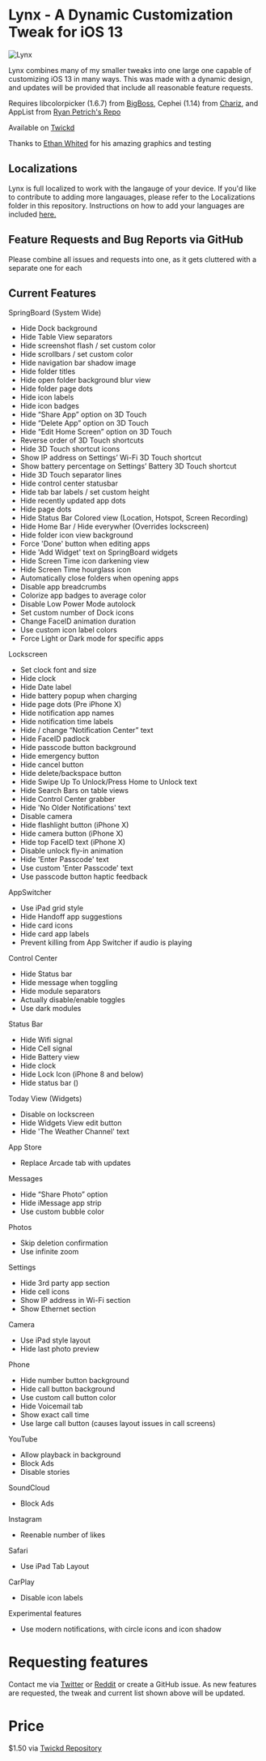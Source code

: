 # Lynx - A Dynamic Customization Tweak for iOS 13

![Lynx](http://mtac.app/assets/images/lynxbanner.png)

Lynx combines many of my smaller tweaks into one large one capable of customizing iOS 13 in many ways. This was made with a dynamic design, and updates will be provided that include all reasonable feature requests.

Requires libcolorpicker (1.6.7) from [BigBoss](http://cydia.saurik.com/package/org.thebigboss.libcolorpicker/), Cephei (1.14) from [Chariz](https://repo.chariz.io/package/ws.hbang.common/), and AppList from [Ryan Petrich's Repo](http://rpetri.ch/repo)

Available on [Twickd](https://repo.twickd.com/)

Thanks to [Ethan Whited](https://twitter.com/EthanWhited) for his amazing graphics and testing

## Localizations

Lynx is full localized to work with the langauge of your device. If you'd like to contribute to adding more langauages, please refer to the Localizations folder in this repository. Instructions on how to add your languages are included [here.](https://github.com/MTACS/Lynx/blob/master/Localizations/LOCALIZE.md)

## Feature Requests and Bug Reports via GitHub

Please combine all issues and requests into one, as it gets cluttered with a separate one for each

## Current Features

SpringBoard (System Wide)

* Hide Dock background
* Hide Table View separators
* Hide screenshot flash / set custom color
* Hide scrollbars / set custom color
* Hide navigation bar shadow image
* Hide folder titles
* Hide open folder background blur view
* Hide folder page dots
* Hide icon labels
* Hide icon badges
* Hide “Share App” option on 3D Touch
* Hide “Delete App” option on 3D Touch
* Hide “Edit Home Screen” option on 3D Touch
* Reverse order of 3D Touch shortcuts
* Hide 3D Touch shortcut icons
* Show IP address on Settings’ Wi-Fi 3D Touch shortcut
* Show battery percentage on Settings’ Battery 3D Touch shortcut
* Hide 3D Touch separator lines
* Hide control center statusbar
* Hide tab bar labels / set custom height
* Hide recently updated app dots
* Hide page dots
* Hide Status Bar Colored view (Location, Hotspot, Screen Recording)
* Hide Home Bar / Hide everywher (Overrides lockscreen)
* Hide folder icon view background
* Force 'Done' button when editing apps
* Hide 'Add Widget' text on SpringBoard widgets
* Hide Screen Time icon darkening view
* Hide Screen Time hourglass icon
* Automatically close folders when opening apps
* Disable app breadcrumbs
* Colorize app badges to average color
* Disable Low Power Mode autolock
* Set custom number of Dock icons
* Change FaceID animation duration
* Use custom icon label colors
* Force Light or Dark mode for specific apps

Lockscreen

* Set clock font and size
* Hide clock
* Hide Date label
* Hide battery popup when charging
* Hide page dots (Pre iPhone X)
* Hide notification app names
* Hide notification time labels
* Hide / change “Notification Center” text
* Hide FaceID padlock
* Hide passcode button background
* Hide emergency button
* Hide cancel button
* Hide delete/backspace button
* Hide Swipe Up To Unlock/Press Home to Unlock text
* Hide Search Bars on table views
* Hide Control Center grabber
* Hide 'No Older Notifications' text
* Disable camera
* Hide flashlight button (iPhone X)
* Hide camera button (iPhone X)
* Hide top FaceID text (iPhone X)
* Disable unlock fly-in animation
* Hide 'Enter Passcode' text
* Use custom 'Enter Passcode' text
* Use passcode button haptic feedback

AppSwitcher

* Use iPad grid style
* Hide Handoff app suggestions
* Hide card icons
* Hide card app labels
* Prevent killing from App Switcher if audio is playing

Control Center

* Hide Status bar
* Hide message when toggling
* Hide module separators
* Actually disable/enable toggles
* Use dark modules

Status Bar

* Hide Wifi signal
* Hide Cell signal
* Hide Battery view
* Hide clock
* Hide Lock Icon (iPhone 8 and below)
* Hide status bar ()

Today View (Widgets)

* Disable on lockscreen
* Hide Widgets View edit button
* Hide 'The Weather Channel' text

App Store

* Replace Arcade tab with updates

Messages

* Hide “Share Photo” option
* Hide iMessage app strip
* Use custom bubble color

Photos

* Skip deletion confirmation
* Use infinite zoom

Settings

* Hide 3rd party app section
* Hide cell icons
* Show IP address in Wi-Fi section
* Show Ethernet section

Camera

* Use iPad style layout
* Hide last photo preview

Phone

* Hide number button background
* Hide call button background
* Use custom call button color
* Hide Voicemail tab
* Show exact call time
* Use large call button (causes layout issues in call screens)

YouTube

* Allow playback in background
* Block Ads
* Disable stories

SoundCloud

* Block Ads

Instagram

* Reenable number of likes

Safari

* Use iPad Tab Layout

CarPlay

* Disable icon labels

Experimental features

* Use modern notifications, with circle icons and icon shadow

# Requesting features

Contact me via [Twitter](https://twitter.com/mtac8) or [Reddit](https://reddit.com/u/-MTAC-) or create a GitHub issue. As new features are requested, the tweak and current list shown above will be updated.

# Price

$1.50 via [Twickd Repository](https://repo.twickd.com/)
